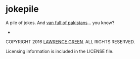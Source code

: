 # jokepile
A pile of jokes. And [van full of pakistans](https://www.microsoft.com/en-us/store/music/album/yall-so-stupid/van-full-of-pakistans/8d6kgx778rxp)... you know?









-
COPYRIGHT 2016 [LAWRENCE GREEN](mailto:copyright.bot@lagtime.com). ALL RIGHTS RESERVED.

Licensing information is included in the LICENSE file.
